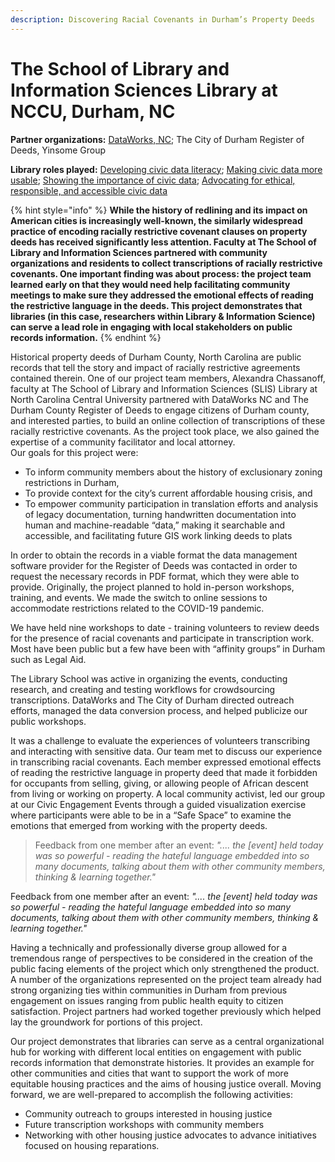 ```yaml
---
description: Discovering Racial Covenants in Durham’s Property Deeds
---
```


# The School of Library and Information Sciences Library at NCCU, Durham, NC

**Partner organizations:** [DataWorks, NC](https://dataworks-nc.org); The City of Durham Register of Deeds, Yinsome Group

**Library roles played:** [Developing civic data literacy](../library-roles/developing-civic-data-literacy.md); [Making civic data more usable](../library-roles/making-civic-data-more-usable.md); [Showing the importance of civic data](../library-roles/showing-importance-civic-data.md); [Advocating for ethical, responsible, and accessible civic data](../library-roles/advocating.md)

{% hint style="info" %}
**While the history of redlining and its impact on American cities is increasingly well-known, the similarly widespread practice of encoding racially restrictive covenant clauses on property deeds has received significantly less attention. Faculty at The School of Library and Information Sciences partnered with community organizations and residents to collect transcriptions of racially restrictive covenants. One important finding was about process: the project team learned early on that they would need help facilitating community meetings to make sure they addressed the emotional effects of reading the restrictive language in the deeds. This project demonstrates that libraries (in this case, researchers within Library & Information Science) can serve a lead role in engaging with local stakeholders on public records information.**
{% endhint %}

Historical property deeds of Durham County, North Carolina are public records that tell the story and impact of racially restrictive agreements contained therein. One of our project team members, Alexandra Chassanoff, faculty at The School of Library and Information Sciences (SLIS) Library at North Carolina Central University partnered with DataWorks NC and The Durham County Register of Deeds to engage citizens of Durham county, and interested parties, to build an online collection of transcriptions of these racially restrictive covenants. As the project took place, we also gained the expertise of a community facilitator and local attorney.\
Our goals for this project were:&#x20;

* To inform community members about the history of exclusionary zoning restrictions in Durham,
* To provide context for the city’s current affordable housing crisis, and&#x20;
* To empower community participation in translation efforts and analysis of legacy documentation, turning handwritten documentation into human and machine-readable “data,” making it searchable and accessible, and facilitating future GIS work linking deeds to plats

In order to obtain the records in a viable format the data management software provider for the Register of Deeds was contacted in order to request the necessary records in PDF format, which they were able to provide. Originally, the project planned to hold in-person workshops, training, and events. We made the switch to online sessions to accommodate restrictions related to the COVID-19 pandemic.

We have held nine workshops to date - training volunteers to review deeds for the presence of racial covenants and participate in transcription work. Most have been public but a few have been with “affinity groups” in Durham such as Legal Aid.&#x20;

The Library School was active in organizing the events, conducting research, and creating and testing workflows for crowdsourcing transcriptions. DataWorks and The City of Durham directed outreach efforts, managed the data conversion process, and helped publicize our public workshops.

It was a challenge to evaluate the experiences of volunteers transcribing and interacting with sensitive data. Our team met to discuss our experience in transcribing racial covenants. Each member expressed emotional effects of reading the restrictive language in property deed that made it forbidden for occupants from selling, giving, or allowing people of African descent from living or working on property. A local community activist, led our group at our Civic Engagement Events through a guided visualization exercise where participants were able to be in a “Safe Space” to examine the emotions that emerged from working with the property deeds.&#x20;

> Feedback from one member after an event: _".... the \[event] held today was so powerful - reading the hateful language embedded into so many documents, talking about them with other community members, thinking & learning together."_&#x20;

Feedback from one member after an event: _".... the \[event] held today was so powerful - reading the hateful language embedded into so many documents, talking about them with other community members, thinking & learning together."_&#x20;

Having a technically and professionally diverse group allowed for a tremendous range of perspectives to be considered in the creation of the public facing elements of the project which only strengthened the product. A number of the organizations represented on the project team already had strong organizing ties within communities in Durham from previous engagement on issues ranging from public health equity to citizen satisfaction. Project partners had worked together previously which helped lay the groundwork for portions of this project.&#x20;

Our project demonstrates that libraries can serve as a central organizational hub for working with different local entities on engagement with public records information that demonstrate histories. It provides an example for other communities and cities that want to support the work of more equitable housing practices and the aims of housing justice overall. Moving forward, we are well-prepared to accomplish the following activities:

* Community outreach to groups interested in housing justice
* Future transcription workshops with community members&#x20;
* Networking with other housing justice advocates to advance initiatives focused on housing reparations.

